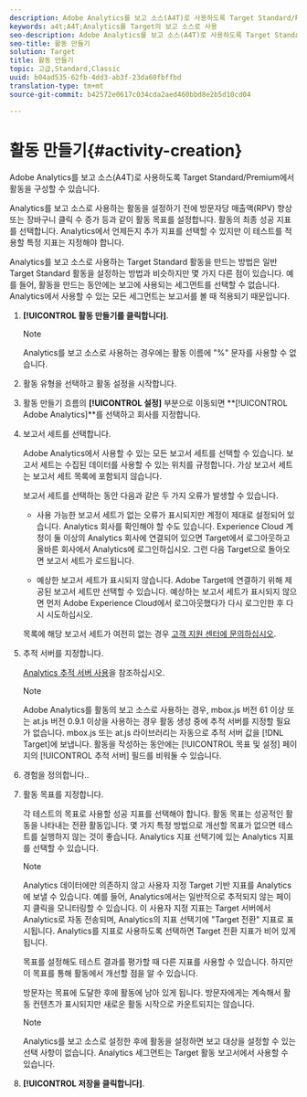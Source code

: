 ```yaml
---
description: Adobe Analytics를 보고 소스(A4T)로 사용하도록 Target Standard/Premium에서 활동을 구성할 수 있습니다.
keywords: a4t;A4T;Analytics를 Target의 보고 소스로 사용
seo-description: Adobe Analytics를 보고 소스(A4T)로 사용하도록 Target Standard/Premium에서 활동을 구성할 수 있습니다.
seo-title: 활동 만들기
solution: Target
title: 활동 만들기
topic: 고급,Standard,Classic
uuid: b04ad535-62fb-4dd3-ab3f-23da60fbffbd
translation-type: tm+mt
source-git-commit: b42572e0617c034cda2aed460bbd8e2b5d10cd04

---
```



# 활동 만들기{#activity-creation}

Adobe Analytics를 보고 소스(A4T)로 사용하도록 Target Standard/Premium에서 활동을 구성할 수 있습니다.

Analytics를 보고 소스로 사용하는 활동을 설정하기 전에 방문자당 매출액(RPV) 향상 또는 장바구니 클릭 수 증가 등과 같이 활동 목표를 설정합니다. 활동의 최종 성공 지표를 선택합니다. Analytics에서 언제든지 추가 지표를 선택할 수 있지만 이 테스트를 적용할 특정 지표는 지정해야 합니다.

Analytics를 보고 소스로 사용하는 Target Standard 활동을 만드는 방법은 일반 Target Standard 활동을 설정하는 방법과 비슷하지만 몇 가지 다른 점이 있습니다. 예를 들어, 활동을 만드는 동안에는 보고에 사용되는 세그먼트를 선택할 수 없습니다. Analytics에서 사용할 수 있는 모든 세그먼트는 보고서를 볼 때 적용되기 때문입니다.

1. **[!UICONTROL 활동 만들기를 클릭합니다]**.

   >[!NOTE]
   >
   >Analytics를 보고 소스로 사용하는 경우에는 활동 이름에 &quot;%&quot; 문자를 사용할 수 없습니다.

1. 활동 유형을 선택하고 활동 설정을 시작합니다.
1. 활동 만들기 흐름의 **[!UICONTROL 설정]** 부분으로 이동되면 **[!UICONTROL Adobe Analytics]**를 선택하고 회사를 지정합니다.
1. 보고서 세트를 선택합니다.

   Adobe Analytics에서 사용할 수 있는 모든 보고서 세트를 선택할 수 있습니다. 보고서 세트는 수집된 데이터를 사용할 수 있는 위치를 규정합니다. 가상 보고서 세트는 보고서 세트 목록에 포함되지 않습니다.

   보고서 세트를 선택하는 동안 다음과 같은 두 가지 오류가 발생할 수 있습니다.

   * 사용 가능한 보고서 세트가 없는 오류가 표시되지만 계정이 제대로 설정되어 있습니다.
   Analytics 회사를 확인해야 할 수도 있습니다. Experience Cloud 계정이 둘 이상의 Analytics 회사에 연결되어 있으면 Target에서 로그아웃하고 올바른 회사에서 Analytics에 로그인하십시오. 그런 다음 Target으로 돌아오면 보고서 세트가 로드됩니다.

   * 예상한 보고서 세트가 표시되지 않습니다.
   Adobe Target에 연결하기 위해 제공된 보고서 세트만 선택할 수 있습니다. 예상하는 보고서 세트가 표시되지 않으면 먼저 Adobe Experience Cloud에서 로그아웃했다가 다시 로그인한 후 다시 시도하십시오.

   목록에 해당 보고서 세트가 여전히 없는 경우 [고객 지원 센터에 문의하십시오](../../cmp-resources-and-contact-information.md#reference_ACA3391A00EF467B87930A450050077C).
1. 추적 서버를 지정합니다.

   [Analytics 추적 서버 사용](../../c-integrating-target-with-mac/a4t/analytics-tracking-server.md#task_72077BA7E93C4A65A715A18F32228823)을 참조하십시오.

   >[!NOTE]
   >
   >Adobe Analytics를 활동의 보고 소스로 사용하는 경우, mbox.js 버전 61 이상 또는 at.js 버전 0.9.1 이상을 사용하는 경우 활동 생성 중에 추적 서버를 지정할 필요가 없습니다. mbox.js 또는 at.js 라이브러리는 자동으로 추적 서버 값을 [!DNL Target]에 보냅니다. 활동을 작성하는 동안에는 [!UICONTROL 목표 및 설정] 페이지의 [!UICONTROL 추적 서버] 필드를 비워둘 수 있습니다.

1. 경험을 정의합니다..
1. 활동 목표를 지정합니다.

   각 테스트의 목표로 사용할 성공 지표를 선택해야 합니다. 활동 목표는 성공적인 활동을 나타내는 전환 활동입니다. 몇 가지 특정 방법으로 개선할 목표가 없으면 테스트를 실행하지 않는 것이 좋습니다. Analytics 지표 선택기에 있는 Analytics 지표를 선택할 수 있습니다.

   >[!NOTE]
   >
   >Analytics 데이터에만 의존하지 않고 사용자 지정 Target 기반 지표를 Analytics에 보낼 수 있습니다. 예를 들어, Analytics에서는 일반적으로 추적되지 않는 페이지 클릭을 모니터링할 수 있습니다. 이 사용자 지정 지표는 Target 서버에서 Analytics로 자동 전송되며, Analytics의 지표 선택기에 &quot;Target 전환&quot; 지표로 표시됩니다. Analytics를 지표로 사용하도록 선택하면 Target 전환 지표가 비어 있게 됩니다.

   목표를 설정해도 테스트 결과를 평가할 때 다른 지표를 사용할 수 있습니다. 하지만 이 목표를 통해 활동에서 개선할 점을 알 수 있습니다.

   방문자는 목표에 도달한 후에 활동에 남아 있게 됩니다. 방문자에게는 계속해서 활동 컨텐츠가 표시되지만 새로운 활동 시작으로 카운트되지는 않습니다.

   >[!NOTE]
   >
   >Analytics를 보고 소스로 설정한 후에 활동을 설정하면 보고 대상을 설정할 수 있는 선택 사항이 없습니다. Analytics 세그먼트는 Target 활동 보고서에서 사용할 수 있습니다.

1. **[!UICONTROL 저장을 클릭합니다]**.

